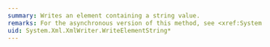 ```yaml
---
summary: Writes an element containing a string value.
remarks: For the asynchronous version of this method, see <xref:System.Xml.XmlWriter.WriteElementStringAsync%2A>.
uid: System.Xml.XmlWriter.WriteElementString*
---
```

